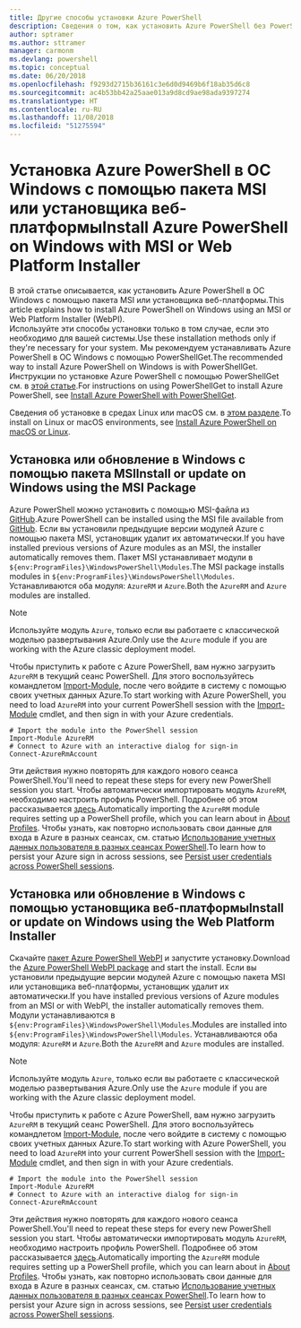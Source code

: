 ```yaml
---
title: Другие способы установки Azure PowerShell
description: Сведения о том, как установить Azure PowerShell без PowerShellGet.
author: sptramer
ms.author: sttramer
manager: carmonm
ms.devlang: powershell
ms.topic: conceptual
ms.date: 06/20/2018
ms.openlocfilehash: f9293d2715b36161c3e6d0d9469b6f18ab35d6c8
ms.sourcegitcommit: ac4b53bb42a25aae013a9d8cd9ae98ada9397274
ms.translationtype: HT
ms.contentlocale: ru-RU
ms.lasthandoff: 11/08/2018
ms.locfileid: "51275594"
---
```

# <a name="install-azure-powershell-on-windows-with-msi-or-web-platform-installer"></a><span data-ttu-id="28fe3-103">Установка Azure PowerShell в ОС Windows с помощью пакета MSI или установщика веб-платформы</span><span class="sxs-lookup"><span data-stu-id="28fe3-103">Install Azure PowerShell on Windows with MSI or Web Platform Installer</span></span>

<span data-ttu-id="28fe3-104">В этой статье описывается, как установить Azure PowerShell в ОС Windows с помощью пакета MSI или установщика веб-платформы.</span><span class="sxs-lookup"><span data-stu-id="28fe3-104">This article explains how to install Azure PowerShell on Windows using an MSI or Web Platform Installer (WebPI).</span></span>  
<span data-ttu-id="28fe3-105">Используйте эти способы установки только в том случае, если это необходимо для вашей системы.</span><span class="sxs-lookup"><span data-stu-id="28fe3-105">Use these installation methods only if they're necessary for your system.</span></span> <span data-ttu-id="28fe3-106">Мы рекомендуем устанавливать Azure PowerShell в ОС Windows с помощью PowerShellGet.</span><span class="sxs-lookup"><span data-stu-id="28fe3-106">The recommended way to install Azure PowerShell on Windows is with PowerShellGet.</span></span> <span data-ttu-id="28fe3-107">Инструкции по установке Azure PowerShell с помощью PowerShellGet см. в [этой статье](install-azurerm-ps.md).</span><span class="sxs-lookup"><span data-stu-id="28fe3-107">For instructions on using PowerShellGet to install Azure PowerShell, see [Install Azure PowerShell with PowerShellGet](install-azurerm-ps.md).</span></span>

<span data-ttu-id="28fe3-108">Сведения об установке в средах Linux или macOS см. в [этом разделе](install-azurermps-maclinux.md).</span><span class="sxs-lookup"><span data-stu-id="28fe3-108">To install on Linux or macOS environments, see [Install Azure PowerShell on macOS or Linux](install-azurermps-maclinux.md).</span></span>

## <a name="install-or-update-on-windows-using-the-msi-package"></a><span data-ttu-id="28fe3-109">Установка или обновление в Windows с помощью пакета MSI</span><span class="sxs-lookup"><span data-stu-id="28fe3-109">Install or update on Windows using the MSI Package</span></span>

<span data-ttu-id="28fe3-110">Azure PowerShell можно установить с помощью MSI-файла из [GitHub](https://github.com/Azure/azure-powershell/releases/tag/v5.7.0-April2018).</span><span class="sxs-lookup"><span data-stu-id="28fe3-110">Azure PowerShell can be installed using the MSI file available from [GitHub](https://github.com/Azure/azure-powershell/releases/tag/v5.7.0-April2018).</span></span> <span data-ttu-id="28fe3-111">Если вы установили предыдущие версии модулей Azure с помощью пакета MSI, установщик удалит их автоматически.</span><span class="sxs-lookup"><span data-stu-id="28fe3-111">If you have installed previous versions of Azure modules as an MSI, the installer automatically removes them.</span></span> <span data-ttu-id="28fe3-112">Пакет MSI устанавливает модули в `${env:ProgramFiles}\WindowsPowerShell\Modules`.</span><span class="sxs-lookup"><span data-stu-id="28fe3-112">The MSI package installs modules in `${env:ProgramFiles}\WindowsPowerShell\Modules`.</span></span> <span data-ttu-id="28fe3-113">Устанавливаются оба модуля: `AzureRM` и `Azure`.</span><span class="sxs-lookup"><span data-stu-id="28fe3-113">Both the `AzureRM` and `Azure` modules are installed.</span></span>

> [!NOTE]
> <span data-ttu-id="28fe3-114">Используйте модуль `Azure`, только если вы работаете с классической моделью развертывания Azure.</span><span class="sxs-lookup"><span data-stu-id="28fe3-114">Only use the `Azure` module if you are working with the Azure classic deployment model.</span></span>

<span data-ttu-id="28fe3-115">Чтобы приступить к работе с Azure PowerShell, вам нужно загрузить `AzureRM` в текущий сеанс PowerShell. Для этого воспользуйтесь командлетом [Import-Module](/powershell/module/Microsoft.PowerShell.Core/Import-Module), после чего войдите в систему с помощью своих учетных данных Azure.</span><span class="sxs-lookup"><span data-stu-id="28fe3-115">To start working with Azure PowerShell, you need to load `AzureRM` into your current PowerShell session with the [Import-Module](/powershell/module/Microsoft.PowerShell.Core/Import-Module) cmdlet, and then sign in with your Azure credentials.</span></span>

```powershell-interactive
# Import the module into the PowerShell session
Import-Module AzureRM
# Connect to Azure with an interactive dialog for sign-in
Connect-AzureRmAccount
```

<span data-ttu-id="28fe3-116">Эти действия нужно повторять для каждого нового сеанса PowerShell.</span><span class="sxs-lookup"><span data-stu-id="28fe3-116">You'll need to repeat these steps for every new PowerShell session you start.</span></span> <span data-ttu-id="28fe3-117">Чтобы автоматически импортировать модуль `AzureRM`, необходимо настроить профиль PowerShell. Подробнее об этом рассказывается [здесь](/powershell/module/microsoft.powershell.core/about/about_profiles).</span><span class="sxs-lookup"><span data-stu-id="28fe3-117">Automatically importing the `AzureRM` module requires setting up a PowerShell profile, which you can learn about in [About Profiles](/powershell/module/microsoft.powershell.core/about/about_profiles).</span></span>
<span data-ttu-id="28fe3-118">Чтобы узнать, как повторно использовать свои данные для входа в Azure в разных сеансах, см. статью [Использование учетных данных пользователя в разных сеансах PowerShell](context-persistence.md).</span><span class="sxs-lookup"><span data-stu-id="28fe3-118">To learn how to persist your Azure sign in across sessions, see [Persist user credentials across PowerShell sessions](context-persistence.md).</span></span>

## <a name="install-or-update-on-windows-using-the-web-platform-installer"></a><span data-ttu-id="28fe3-119">Установка или обновление в Windows с помощью установщика веб-платформы</span><span class="sxs-lookup"><span data-stu-id="28fe3-119">Install or update on Windows using the Web Platform Installer</span></span>

<span data-ttu-id="28fe3-120">Скачайте [пакет Azure PowerShell WebPI](http://aka.ms/webpi-azps) и запустите установку.</span><span class="sxs-lookup"><span data-stu-id="28fe3-120">Download the [Azure PowerShell WebPI package](http://aka.ms/webpi-azps) and start the install.</span></span> <span data-ttu-id="28fe3-121">Если вы установили предыдущие версии модулей Azure с помощью пакета MSI или установщика веб-платформы, установщик удалит их автоматически.</span><span class="sxs-lookup"><span data-stu-id="28fe3-121">If you have installed previous versions of Azure modules from an MSI or with WebPI, the installer automatically removes them.</span></span> <span data-ttu-id="28fe3-122">Модули устанавливаются в `${env:ProgramFiles}\WindowsPowerShell\Modules`.</span><span class="sxs-lookup"><span data-stu-id="28fe3-122">Modules are installed into `${env:ProgramFiles}\WindowsPowerShell\Modules`.</span></span> <span data-ttu-id="28fe3-123">Устанавливаются оба модуля: `AzureRM` и `Azure`.</span><span class="sxs-lookup"><span data-stu-id="28fe3-123">Both the `AzureRM` and `Azure` modules are installed.</span></span>

> [!NOTE]
> <span data-ttu-id="28fe3-124">Используйте модуль `Azure`, только если вы работаете с классической моделью развертывания Azure.</span><span class="sxs-lookup"><span data-stu-id="28fe3-124">Only use the `Azure` module if you are working with the Azure classic deployment model.</span></span>

<span data-ttu-id="28fe3-125">Чтобы приступить к работе с Azure PowerShell, вам нужно загрузить `AzureRM` в текущий сеанс PowerShell. Для этого воспользуйтесь командлетом [Import-Module](/powershell/module/Microsoft.PowerShell.Core/Import-Module), после чего войдите в систему с помощью своих учетных данных Azure.</span><span class="sxs-lookup"><span data-stu-id="28fe3-125">To start working with Azure PowerShell, you need to load `AzureRM` into your current PowerShell session with the [Import-Module](/powershell/module/Microsoft.PowerShell.Core/Import-Module) cmdlet, and then sign in with your Azure credentials.</span></span>

```powershell-interactive
# Import the module into the PowerShell session
Import-Module AzureRM
# Connect to Azure with an interactive dialog for sign-in
Connect-AzureRmAccount
```

<span data-ttu-id="28fe3-126">Эти действия нужно повторять для каждого нового сеанса PowerShell.</span><span class="sxs-lookup"><span data-stu-id="28fe3-126">You'll need to repeat these steps for every new PowerShell session you start.</span></span> <span data-ttu-id="28fe3-127">Чтобы автоматически импортировать модуль `AzureRM`, необходимо настроить профиль PowerShell. Подробнее об этом рассказывается [здесь](/powershell/module/microsoft.powershell.core/about/about_profiles).</span><span class="sxs-lookup"><span data-stu-id="28fe3-127">Automatically importing the `AzureRM` module requires setting up a PowerShell profile, which you can learn about in [About Profiles](/powershell/module/microsoft.powershell.core/about/about_profiles).</span></span>
<span data-ttu-id="28fe3-128">Чтобы узнать, как повторно использовать свои данные для входа в Azure в разных сеансах, см. статью [Использование учетных данных пользователя в разных сеансах PowerShell](context-persistence.md).</span><span class="sxs-lookup"><span data-stu-id="28fe3-128">To learn how to persist your Azure sign in across sessions, see [Persist user credentials across PowerShell sessions](context-persistence.md).</span></span>
